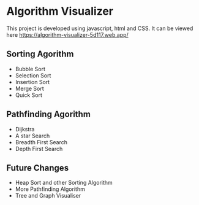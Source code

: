 # Algorithm Visualizer

This project is developed using javascript, html and CSS. It can be viewed here https://algorithm-visualizer-5d117.web.app/


## Sorting Agorithm
<ul>
  <li>Bubble Sort</li>
  <li>Selection Sort</li>
  <li>Insertion Sort</li>
  <li>Merge Sort</li>
  <li>Quick Sort</li>
</ul>


## Pathfinding Agorithm
<ul>
  <li>Dijkstra</li>
  <li>A star Search</li>
  <li>Breadth First Search</li>
  <li>Depth First Search</li>
</ul>



## Future Changes
<ul>
  <li>Heap Sort and other Sorting Algorithm</li>
  <li>More Pathfinding Algorithm</li>
  <li>Tree and Graph Visualiser</li>

</ul>



